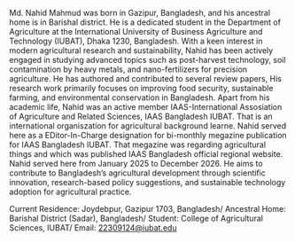 Md. Nahid Mahmud was born in Gazipur, Bangladesh, and his ancestral home is in Barishal district. He is a dedicated student in the Department of Agriculture at the International University of Business Agriculture and Technology (IUBAT), Dhaka 1230, Bangladesh. With a keen interest in modern agricultural research and sustainability, Nahid has been actively engaged in studying advanced topics such as post-harvest technology, soil contamination by heavy metals, and nano-fertilizers for precision agriculture. He has authored and contributed to several review papers, His research work primarily focuses on improving food security, sustainable farming, and environmental conservation in Bangladesh. Apart from his academic life, Nahid was an active member IAAS-International Assosiation of Agriculture and Related Sciences, IAAS Bangladesh IUBAT. That is an international organiszation for agricultural background learne. Nahid served here as a EDitor-In-Charge designation for bi-monthly megazine publication for IAAS Bangladesh IUBAT. That megazine was regarding agricultural things and which was published IAAS Bangladesh official regional website. Nahid served here from January 2025 to December 2026. He aims to contribute to Bangladesh’s agricultural development through scientific innovation, research-based policy suggestions, and sustainable technology adoption for agricultural practice.

 Current Residence: Joydebpur, Gazipur 1703, Bangladesh/ 
 Ancestral Home: Barishal District (Sadar), Bangladesh/
 Student: College of Agricultural Sciences, IUBAT/
 Email: 22309124@iubat.edu
